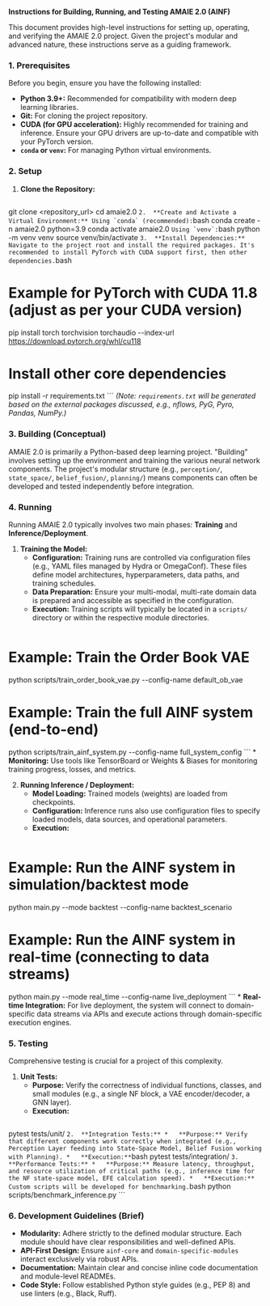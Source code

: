**Instructions for Building, Running, and Testing AMAIE 2.0 (AINF)**

This document provides high-level instructions for setting up, operating, and verifying the AMAIE 2.0 project. Given the project's modular and advanced nature, these instructions serve as a guiding framework.

### 1. Prerequisites

Before you begin, ensure you have the following installed:

*   **Python 3.9+:** Recommended for compatibility with modern deep learning libraries.
*   **Git:** For cloning the project repository.
*   **CUDA (for GPU acceleration):** Highly recommended for training and inference. Ensure your GPU drivers are up-to-date and compatible with your PyTorch version.
*   **`conda` or `venv`:** For managing Python virtual environments.

### 2. Setup

1.  **Clone the Repository:**
    ```bash
git clone <repository_url>
cd amaie2.0
    ```
2.  **Create and Activate a Virtual Environment:**
    Using `conda` (recommended):
    ```bash
conda create -n amaie2.0 python=3.9
conda activate amaie2.0
    ```
    Using `venv`:
    ```bash
python -m venv venv
source venv/bin/activate
    ```
3.  **Install Dependencies:**
    Navigate to the project root and install the required packages. It's recommended to install PyTorch with CUDA support first, then other dependencies.
    ```bash
# Example for PyTorch with CUDA 11.8 (adjust as per your CUDA version)
pip install torch torchvision torchaudio --index-url https://download.pytorch.org/whl/cu118

# Install other core dependencies
pip install -r requirements.txt
    ```
    *(Note: `requirements.txt` will be generated based on the external packages discussed, e.g., nflows, PyG, Pyro, Pandas, NumPy.)*

### 3. Building (Conceptual)

AMAIE 2.0 is primarily a Python-based deep learning project. "Building" involves setting up the environment and training the various neural network components. The project's modular structure (e.g., `perception/`, `state_space/`, `belief_fusion/`, `planning/`) means components can often be developed and tested independently before integration.

### 4. Running

Running AMAIE 2.0 typically involves two main phases: **Training** and **Inference/Deployment**.

1.  **Training the Model:**
    *   **Configuration:** Training runs are controlled via configuration files (e.g., YAML files managed by Hydra or OmegaConf). These files define model architectures, hyperparameters, data paths, and training schedules.
    *   **Data Preparation:** Ensure your multi-modal, multi-rate domain data is prepared and accessible as specified in the configuration.
    *   **Execution:** Training scripts will typically be located in a `scripts/` directory or within the respective module directories.
        ```bash
# Example: Train the Order Book VAE
python scripts/train_order_book_vae.py --config-name default_ob_vae

# Example: Train the full AINF system (end-to-end)
python scripts/train_ainf_system.py --config-name full_system_config
        ```
    *   **Monitoring:** Use tools like TensorBoard or Weights & Biases for monitoring training progress, losses, and metrics.

2.  **Running Inference / Deployment:**
    *   **Model Loading:** Trained models (weights) are loaded from checkpoints.
    *   **Configuration:** Inference runs also use configuration files to specify loaded models, data sources, and operational parameters.
    *   **Execution:**
        ```bash
# Example: Run the AINF system in simulation/backtest mode
python main.py --mode backtest --config-name backtest_scenario

# Example: Run the AINF system in real-time (connecting to data streams)
python main.py --mode real_time --config-name live_deployment
        ```
    *   **Real-time Integration:** For live deployment, the system will connect to domain-specific data streams via APIs and execute actions through domain-specific execution engines.

### 5. Testing

Comprehensive testing is crucial for a project of this complexity.

1.  **Unit Tests:**
    *   **Purpose:** Verify the correctness of individual functions, classes, and small modules (e.g., a single NF block, a VAE encoder/decoder, a GNN layer).
    *   **Execution:**
        ```bash
pytest tests/unit/
        ```
2.  **Integration Tests:**
    *   **Purpose:** Verify that different components work correctly when integrated (e.g., Perception Layer feeding into State-Space Model, Belief Fusion working with Planning).
    *   **Execution:**
        ```bash
pytest tests/integration/
        ```
3.  **Performance Tests:**
    *   **Purpose:** Measure latency, throughput, and resource utilization of critical paths (e.g., inference time for the NF state-space model, EFE calculation speed).
    *   **Execution:** Custom scripts will be developed for benchmarking.
        ```bash
python scripts/benchmark_inference.py
        ```

### 6. Development Guidelines (Brief)

*   **Modularity:** Adhere strictly to the defined modular structure. Each module should have clear responsibilities and well-defined APIs.
*   **API-First Design:** Ensure `ainf-core` and `domain-specific-modules` interact exclusively via robust APIs.
*   **Documentation:** Maintain clear and concise inline code documentation and module-level READMEs.
*   **Code Style:** Follow established Python style guides (e.g., PEP 8) and use linters (e.g., Black, Ruff).